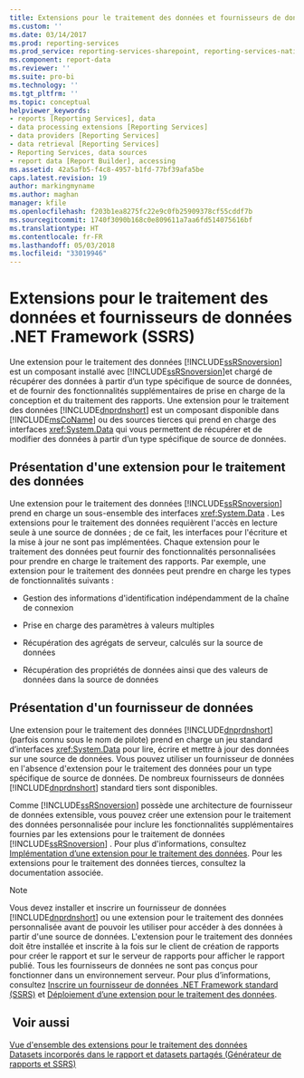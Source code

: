 ```yaml
---
title: Extensions pour le traitement des données et fournisseurs de données du .NET Framework (SSRS) | Microsoft Docs
ms.custom: ''
ms.date: 03/14/2017
ms.prod: reporting-services
ms.prod_service: reporting-services-sharepoint, reporting-services-native
ms.component: report-data
ms.reviewer: ''
ms.suite: pro-bi
ms.technology: ''
ms.tgt_pltfrm: ''
ms.topic: conceptual
helpviewer_keywords:
- reports [Reporting Services], data
- data processing extensions [Reporting Services]
- data providers [Reporting Services]
- data retrieval [Reporting Services]
- Reporting Services, data sources
- report data [Report Builder], accessing
ms.assetid: 42a5afb5-f4c8-4957-b1fd-77bf39afa5be
caps.latest.revision: 19
author: markingmyname
ms.author: maghan
manager: kfile
ms.openlocfilehash: f203b1ea8275fc22e9c0fb25909378cf55cddf7b
ms.sourcegitcommit: 1740f3090b168c0e809611a7aa6fd514075616bf
ms.translationtype: HT
ms.contentlocale: fr-FR
ms.lasthandoff: 05/03/2018
ms.locfileid: "33019946"
---
```

# <a name="data-processing-extensions-and-net-framework-data-providers-ssrs"></a>Extensions pour le traitement des données et fournisseurs de données .NET Framework (SSRS)
  Une extension pour le traitement des données [!INCLUDE[ssRSnoversion](../../includes/ssrsnoversion-md.md)] est un composant installé avec [!INCLUDE[ssRSnoversion](../../includes/ssrsnoversion-md.md)]et chargé de récupérer des données à partir d’un type spécifique de source de données, et de fournir des fonctionnalités supplémentaires de prise en charge de la conception et du traitement des rapports. Une extension pour le traitement des données [!INCLUDE[dnprdnshort](../../includes/dnprdnshort-md.md)] est un composant disponible dans [!INCLUDE[msCoName](../../includes/msconame-md.md)] ou des sources tierces qui prend en charge des interfaces <xref:System.Data> qui vous permettent de récupérer et de modifier des données à partir d’un type spécifique de source de données.  
  
## <a name="understanding-a-data-processing-extension"></a>Présentation d'une extension pour le traitement des données  
 Une extension pour le traitement des données [!INCLUDE[ssRSnoversion](../../includes/ssrsnoversion-md.md)] prend en charge un sous-ensemble des interfaces <xref:System.Data> . Les extensions pour le traitement des données requièrent l'accès en lecture seule à une source de données ; de ce fait, les interfaces pour l'écriture et la mise à jour ne sont pas implémentées. Chaque extension pour le traitement des données peut fournir des fonctionnalités personnalisées pour prendre en charge le traitement des rapports. Par exemple, une extension pour le traitement des données peut prendre en charge les types de fonctionnalités suivants :  
  
-   Gestion des informations d'identification indépendamment de la chaîne de connexion  
  
-   Prise en charge des paramètres à valeurs multiples  
  
-   Récupération des agrégats de serveur, calculés sur la source de données  
  
-   Récupération des propriétés de données ainsi que des valeurs de données dans la source de données  
  
## <a name="understanding-a-data-provider"></a>Présentation d'un fournisseur de données  
 Une extension pour le traitement des données [!INCLUDE[dnprdnshort](../../includes/dnprdnshort-md.md)] (parfois connu sous le nom de pilote) prend en charge un jeu standard d’interfaces <xref:System.Data> pour lire, écrire et mettre à jour des données sur une source de données. Vous pouvez utiliser un fournisseur de données en l'absence d'extension pour le traitement des données pour un type spécifique de source de données. De nombreux fournisseurs de données [!INCLUDE[dnprdnshort](../../includes/dnprdnshort-md.md)] standard tiers sont disponibles.  
  
 Comme [!INCLUDE[ssRSnoversion](../../includes/ssrsnoversion-md.md)] possède une architecture de fournisseur de données extensible, vous pouvez créer une extension pour le traitement des données personnalisée pour inclure les fonctionnalités supplémentaires fournies par les extensions pour le traitement de données [!INCLUDE[ssRSnoversion](../../includes/ssrsnoversion-md.md)] . Pour plus d'informations, consultez [Implémentation d’une extension pour le traitement des données](../../reporting-services/extensions/data-processing/implementing-a-data-processing-extension.md). Pour les extensions pour le traitement des données tierces, consultez la documentation associée.  
  
> [!NOTE]  
>  Vous devez installer et inscrire un fournisseur de données [!INCLUDE[dnprdnshort](../../includes/dnprdnshort-md.md)] ou une extension pour le traitement des données personnalisée avant de pouvoir les utiliser pour accéder à des données à partir d'une source de données. L'extension pour le traitement des données doit être installée et inscrite à la fois sur le client de création de rapports pour créer le rapport et sur le serveur de rapports pour afficher le rapport publié. Tous les fournisseurs de données ne sont pas conçus pour fonctionner dans un environnement serveur. Pour plus d’informations, consultez [Inscrire un fournisseur de données .NET Framework standard &#40;SSRS&#41;](../../reporting-services/report-data/register-a-standard-net-framework-data-provider-ssrs.md) et [Déploiement d’une extension pour le traitement des données](../../reporting-services/extensions/data-processing/deploying-a-data-processing-extension.md).  
  
## <a name="see-also"></a> Voir aussi  
 [Vue d'ensemble des extensions pour le traitement des données](../../reporting-services/extensions/data-processing/data-processing-extensions-overview.md)   
 [Datasets incorporés dans le rapport et datasets partagés &#40;Générateur de rapports et SSRS&#41;](../../reporting-services/report-data/report-embedded-datasets-and-shared-datasets-report-builder-and-ssrs.md)  
  
  

